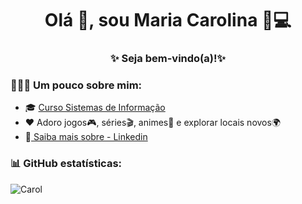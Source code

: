 <h1 align = "center"> Olá 👋, sou Maria Carolina 👩💻 </h1>
<h3 align = "center">✨ Seja bem-vindo(a)!✨</h3>

### 🦸🏻‍♀️ Um pouco sobre mim:
- 🎓  <a href="https://estacio.br/cursos/graduacao/sistemas-de-informacao?utm_campaign=PMax%7CGraduacao%7CPresencial%7CGoogle(GDN)%7CPerformanceMax%7CNacional_ContaPresencial&gclid=Cj0KCQiAmpyRBhC-ARIsABs2EAo3Z_D2y5BKXPuZbyTTquxQALSlFRqOiH2ckfpONrxcUC-JOZCDP-UaAvb9EALw_wcB">Curso Sistemas de Informação</a>
- ❤ Adoro jogos🎮, séries🎬, animes💟 e explorar locais novos🌍
- 📃<a target="_blank" href="https://www.linkedin.com/in/maria-carolina-mesquita-4b6bb997/"> Saiba mais sobre - Linkedin </a>

### 📊 GitHub estatísticas:
<p> <img align = "left" src = "https://github-readme-stats.vercel.app/api/top-langs?username=Carolmesqu&show_icons=true&locale=en&layout=compact" alt = "Carol" /> </p>
<br><br>
